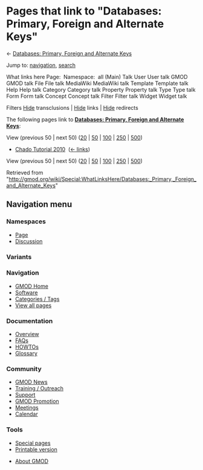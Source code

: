<div id="mw-page-base" class="noprint">

</div>

<div id="mw-head-base" class="noprint">

</div>

<div id="content" class="mw-body" role="main">

<span id="top"></span>

<div id="mw-js-message" style="display:none;">

</div>



# <span dir="auto">Pages that link to "Databases: Primary, Foreign and Alternate Keys"</span>

<div id="bodyContent">

<div id="contentSub">

← [Databases: Primary, Foreign and Alternate
Keys](/wiki/Databases:_Primary,_Foreign_and_Alternate_Keys "Databases: Primary, Foreign and Alternate Keys")

</div>

<div id="jump-to-nav" class="mw-jump">

Jump to: [navigation](#mw-navigation), [search](#p-search)

</div>

<div id="mw-content-text">

What links here Page:  Namespace:  all (Main) Talk User User talk GMOD
GMOD talk File File talk MediaWiki MediaWiki talk Template Template talk
Help Help talk Category Category talk Property Property talk Type Type
talk Form Form talk Concept Concept talk Filter Filter talk Widget
Widget talk

Filters
[Hide](/mediawiki/index.php?title=Special:WhatLinksHere/Databases:_Primary,_Foreign_and_Alternate_Keys&hidetrans=1 "Special:WhatLinksHere/Databases: Primary, Foreign and Alternate Keys")
transclusions \|
[Hide](/mediawiki/index.php?title=Special:WhatLinksHere/Databases:_Primary,_Foreign_and_Alternate_Keys&hidelinks=1 "Special:WhatLinksHere/Databases: Primary, Foreign and Alternate Keys")
links \|
[Hide](/mediawiki/index.php?title=Special:WhatLinksHere/Databases:_Primary,_Foreign_and_Alternate_Keys&hideredirs=1 "Special:WhatLinksHere/Databases: Primary, Foreign and Alternate Keys")
redirects

The following pages link to **[Databases: Primary, Foreign and Alternate
Keys](/wiki/Databases:_Primary,_Foreign_and_Alternate_Keys "Databases: Primary, Foreign and Alternate Keys")**:

View (previous 50 \| next 50)
([20](/mediawiki/index.php?title=Special:WhatLinksHere/Databases:_Primary,_Foreign_and_Alternate_Keys&limit=20 "Special:WhatLinksHere/Databases: Primary, Foreign and Alternate Keys")
\|
[50](/mediawiki/index.php?title=Special:WhatLinksHere/Databases:_Primary,_Foreign_and_Alternate_Keys&limit=50 "Special:WhatLinksHere/Databases: Primary, Foreign and Alternate Keys")
\|
[100](/mediawiki/index.php?title=Special:WhatLinksHere/Databases:_Primary,_Foreign_and_Alternate_Keys&limit=100 "Special:WhatLinksHere/Databases: Primary, Foreign and Alternate Keys")
\|
[250](/mediawiki/index.php?title=Special:WhatLinksHere/Databases:_Primary,_Foreign_and_Alternate_Keys&limit=250 "Special:WhatLinksHere/Databases: Primary, Foreign and Alternate Keys")
\|
[500](/mediawiki/index.php?title=Special:WhatLinksHere/Databases:_Primary,_Foreign_and_Alternate_Keys&limit=500 "Special:WhatLinksHere/Databases: Primary, Foreign and Alternate Keys"))

- [Chado Tutorial 2010](/wiki/Chado_Tutorial_2010 "Chado Tutorial 2010")
  ‎ <span class="mw-whatlinkshere-tools">([←
  links](/mediawiki/index.php?title=Special:WhatLinksHere&target=Chado+Tutorial+2010 "Special:WhatLinksHere"))</span>

View (previous 50 \| next 50)
([20](/mediawiki/index.php?title=Special:WhatLinksHere/Databases:_Primary,_Foreign_and_Alternate_Keys&limit=20 "Special:WhatLinksHere/Databases: Primary, Foreign and Alternate Keys")
\|
[50](/mediawiki/index.php?title=Special:WhatLinksHere/Databases:_Primary,_Foreign_and_Alternate_Keys&limit=50 "Special:WhatLinksHere/Databases: Primary, Foreign and Alternate Keys")
\|
[100](/mediawiki/index.php?title=Special:WhatLinksHere/Databases:_Primary,_Foreign_and_Alternate_Keys&limit=100 "Special:WhatLinksHere/Databases: Primary, Foreign and Alternate Keys")
\|
[250](/mediawiki/index.php?title=Special:WhatLinksHere/Databases:_Primary,_Foreign_and_Alternate_Keys&limit=250 "Special:WhatLinksHere/Databases: Primary, Foreign and Alternate Keys")
\|
[500](/mediawiki/index.php?title=Special:WhatLinksHere/Databases:_Primary,_Foreign_and_Alternate_Keys&limit=500 "Special:WhatLinksHere/Databases: Primary, Foreign and Alternate Keys"))

</div>

<div class="printfooter">

Retrieved from
"<http://gmod.org/wiki/Special:WhatLinksHere/Databases:_Primary,_Foreign_and_Alternate_Keys>"

</div>

<div id="catlinks" class="catlinks catlinks-allhidden">

</div>

<div class="visualClear">

</div>

</div>

</div>

<div id="mw-navigation">

## Navigation menu

<div id="mw-head">



<div id="left-navigation">

<div id="p-namespaces" class="vectorTabs" role="navigation"
aria-labelledby="p-namespaces-label">

### Namespaces

- <span id="ca-nstab-main"><a href="/wiki/Databases:_Primary,_Foreign_and_Alternate_Keys"
  accesskey="c" title="View the content page [c]">Page</a></span>
- <span id="ca-talk"><a
  href="/mediawiki/index.php?title=Talk:Databases:_Primary,_Foreign_and_Alternate_Keys&amp;action=edit&amp;redlink=1"
  accesskey="t"
  title="Discussion about the content page [t]">Discussion</a></span>

</div>

<div id="p-variants" class="vectorMenu emptyPortlet" role="navigation"
aria-labelledby="p-variants-label">

### 

### Variants[](#)

<div class="menu">

</div>

</div>

</div>

<div id="right-navigation">





</div>



</div>

</div>

</div>

<div id="mw-panel">

<div id="p-logo" role="banner">

<a href="/wiki/Main_Page"
style="background-image: url(http://gmod.org/images/GMOD-cogs.png);"
title="Visit the main page"></a>

</div>

<div id="p-Navigation" class="portal" role="navigation"
aria-labelledby="p-Navigation-label">

### Navigation

<div class="body">

- <span id="n-GMOD-Home">[GMOD Home](/wiki/Main_Page)</span>
- <span id="n-Software">[Software](/wiki/GMOD_Components)</span>
- <span id="n-Categories-.2F-Tags">[Categories /
  Tags](/wiki/Categories)</span>
- <span id="n-View-all-pages">[View all
  pages](/wiki/Special:AllPages)</span>

</div>

</div>

<div id="p-Documentation" class="portal" role="navigation"
aria-labelledby="p-Documentation-label">

### Documentation

<div class="body">

- <span id="n-Overview">[Overview](/wiki/Overview)</span>
- <span id="n-FAQs">[FAQs](/wiki/Category:FAQ)</span>
- <span id="n-HOWTOs">[HOWTOs](/wiki/Category:HOWTO)</span>
- <span id="n-Glossary">[Glossary](/wiki/Glossary)</span>

</div>

</div>

<div id="p-Community" class="portal" role="navigation"
aria-labelledby="p-Community-label">

### Community

<div class="body">

- <span id="n-GMOD-News">[GMOD News](/wiki/GMOD_News)</span>
- <span id="n-Training-.2F-Outreach">[Training /
  Outreach](/wiki/Training_and_Outreach)</span>
- <span id="n-Support">[Support](/wiki/Support)</span>
- <span id="n-GMOD-Promotion">[GMOD
  Promotion](/wiki/GMOD_Promotion)</span>
- <span id="n-Meetings">[Meetings](/wiki/Meetings)</span>
- <span id="n-Calendar">[Calendar](/wiki/Calendar)</span>

</div>

</div>

<div id="p-tb" class="portal" role="navigation"
aria-labelledby="p-tb-label">

### Tools

<div class="body">

- <span id="t-specialpages"><a href="/wiki/Special:SpecialPages" accesskey="q"
  title="A list of all special pages [q]">Special pages</a></span>
- <span id="t-print"><a
  href="/mediawiki/index.php?title=Special:WhatLinksHere/Databases:_Primary,_Foreign_and_Alternate_Keys&amp;printable=yes"
  rel="alternate" accesskey="p"
  title="Printable version of this page [p]">Printable version</a></span>

</div>

</div>

</div>

</div>

<div id="footer" role="contentinfo">

- <span id="footer-places-about">[About
  GMOD](/wiki/GMOD:About "GMOD:About")</span>

<!-- -->






</div>
